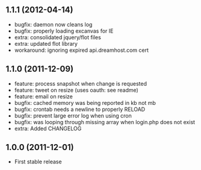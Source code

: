 ## 1.1.1 (2012-04-14)
* bugfix: daemon now cleans log
* bugfix: properly loading excanvas for IE
* extra: consolidated jquery/flot files
* extra: updated flot library
* workaround: ignoring expired api.dreamhost.com cert

## 1.1.0 (2011-12-09)
* feature: process snapshot when change is requested
* feature: tweet on resize (uses oauth: see readme)
* feature: email on resize
* bugfix: cached memory was being reported in kb not mb
* bugfix: crontab needs a newline to properly RELOAD
* bugfix: prevent large error log when using cron
* bugfix: was looping through missing array when login.php does not exist
* extra: Added CHANGELOG

## 1.0.0 (2011-12-01)

* First stable release